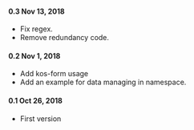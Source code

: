 #### 0.3 Nov 13, 2018
- Fix regex.
- Remove redundancy code.

#### 0.2 Nov 1, 2018
- Add kos-form usage
- Add an example for data managing in namespace.

#### 0.1 Oct 26, 2018
- First version 